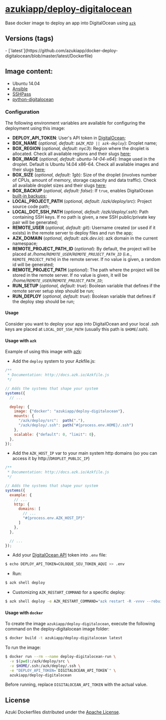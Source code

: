 [azukiapp/deploy-digitalocean](http://images.azk.io/#/deploy-digitalocean)
==================

Base docker image to deploy an app into DigitalOcean using [`azk`](http://azk.io)

Versions (tags)
---

<versions>
- [`latest`](https://github.com/azukiapp/docker-deploy-digitalocean/blob/master/latest/Dockerfile)
</versions>

Image content:
---

- Ubuntu 14.04
- [Ansible](http://www.ansible.com)
- [SSHPass](http://sourceforge.net/projects/sshpass/)
- [python-digitalocean](https://github.com/koalalorenzo/python-digitalocean)

### Configuration
The following environment variables are available for configuring the deployment using this image:

- **DEPLOY_API_TOKEN**: User's API token in [DigitalOcean][do-api-token];
- **BOX_NAME** (*optional, default: `$AZK_MID || azk-deploy`*): Droplet name;
- **BOX_REGION** (*optional, default: nyc3*): Region where the droplet is allocated. Check all available regions and their slugs [here](https://developers.digitalocean.com/documentation/v2/#list-all-regions);
- **BOX_IMAGE** (*optional, default: ubuntu-14-04-x64*): Image used in the droplet. Default is Ubuntu 14.04 x86-64. Check all available images and their slugs [here](https://developers.digitalocean.com/documentation/v2/#list-all-distribution-images);
- **BOX_SIZE** (*optional, default: 1gb*): Size of the droplet (involves number of CPUs, amount of memory, storage capacity and data traffic). Check all available droplet sizes and their slugs [here](https://developers.digitalocean.com/documentation/v2/#list-all-sizes);
- **BOX_BACKUP** (*optional, default: false*): If `true`, enables DigitalOcean [built-in backups](https://www.digitalocean.com/help/technical/backup/);
- **LOCAL_PROJECT_PATH** (*optional, default: /azk/deploy/src*): Project source code path;
- **LOCAL_DOT_SSH_PATH** (*optional, default: /azk/deploy/.ssh*): Path containing SSH keys. If no path is given, a new SSH public/private key pair will be generated;
- **REMOTE_USER** (*optional, default: git*): Username created (or used if it exists) in the remote server to deploy files and run the app;
- **AZK_DOMAIN** (*optional, default: azk.dev.io*): azk domain in the current namespace;
- **REMOTE_PROJECT_PATH_ID** (*optional*): By default, the project will be placed at */home/`REMOTE_USER`/`REMOTE_PROJECT_PATH_ID`* (i.e., `REMOTE_PROJECT_PATH`) in the remote server. If no value is given, a random id will be generated;
- **REMOTE_PROJECT_PATH** (*optional*): The path where the project will be stored in the remote server. If no value is given, it will be */home/`REMOTE_USER`/`REMOTE_PROJECT_PATH_ID`*;
- **RUN_SETUP** (*optional, default: true*): Boolean variable that defines if the remote server setup step should be run;
- **RUN_DEPLOY** (*optional, default: true*): Boolean variable that defines if the deploy step should be run;

#### Usage

Consider you want to deploy your app into DigitalOcean and your local .ssh keys are placed at `LOCAL_DOT_SSH_PATH` (usually this path is `$HOME`/.ssh).

#### Usage with `azk`

Example of using this image with [azk](http://azk.io):

- Add the `deploy` system to your Azkfile.js:

```js
/**
 * Documentation: http://docs.azk.io/Azkfile.js
 */

// Adds the systems that shape your system
systems({
  // ...

  deploy: {
    image: {"docker": "azukiapp/deploy-digitalocean"},
    mounts: {
      "/azk/deploy/src":  path("."),
      "/azk/deploy/.ssh": path("#{process.env.HOME}/.ssh")
    },
    scalable: {"default": 0, "limit": 0},
  },
});
```

- Add the `AZK_HOST_IP` var to your main system http domains (so you can access it by http://`DROPLET_PUBLIC_IP`)
```js
/**
 * Documentation: http://docs.azk.io/Azkfile.js
 */

// Adds the systems that shape your system
systems({
  example: {
    // ...
    http: {
      domains: [
        // ...
        "#{process.env.AZK_HOST_IP}"
      ]
    },
  },

  // ...
});
```

- Add your [DigitalOcean API][do-api-token] token into `.env` file:
```bash
$ echo DEPLOY_API_TOKEN=COLOQUE_SEU_TOKEN_AQUI >> .env
```

- Run:
```bash
$ azk shell deploy
```

- Customizing `AZK_RESTART_COMMAND` for a specific deploy:
```bash
$ azk shell deploy -e AZK_RESTART_COMMAND="azk restart -R -vvvv --rebuild"
```

#### Usage with `docker`

To create the image `azukiapp/deploy-digitalocean`, execute the following command on the deploy-digitalocean image folder:

```sh
$ docker build -t azukiapp/deploy-digitalocean latest
```

To run the image:

```sh
$ docker run --rm --name deploy-digitalocean-run \
  -v $(pwd):/azk/deploy/src \
  -v $HOME/.ssh:/azk/deploy/.ssh \
  -e "DEPLOY_API_TOKEN=`DIGITALOCEAN_API_TOKEN`" \
  azukiapp/deploy-digitalocean
```

Before running, replace `DIGITALOCEAN_API_TOKEN` with the actual value.


## License

Azuki Dockerfiles distributed under the [Apache License](https://github.com/azukiapp/docker-deploy-digitalocean/blob/master/LICENSE).

[do-api-token]: https://cloud.digitalocean.com/settings/applications
